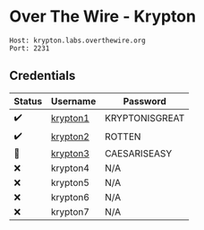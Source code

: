 # Over The Wire - Krypton

```
Host: krypton.labs.overthewire.org
Port: 2231
```

## Credentials

| Status | Username | Password |
|--------|----------|----------|
| ✔️ | [krypton1](krypton1.md) | KRYPTONISGREAT |
| ✔️ | [krypton2](krypton2.md) | ROTTEN |
| 🚧 | [krypton3](krypton3.md) | CAESARISEASY |
| ❌ | krypton4 | N/A |
| ❌ | krypton5 | N/A |
| ❌ | krypton6 | N/A |
| ❌ | krypton7 | N/A |

